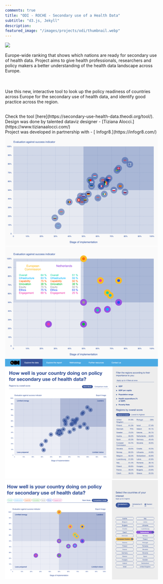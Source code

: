 ```yaml
---
comments: true
title: "ODI - ROCHE - Secondary use of a Health Data"
subtitle: "d3.js, Jekyll"
description:
featured_image: "/images/projects/odi/thumbnail.webp"
---
```


![](/images/projects/odi/preview.gif)



Europe-wide ranking that shows which nations are ready for secondary use of health data. Project aims to give health professionals, researchers and policy makers a better understanding of the health data landscape across Europe.
<br/><br/><br/><br/>
Use this new, interactive tool to look up the policy readiness of countries across Europe for the secondary use of health data, and identify good practice across the region.

<br/>
Check the tool [here](https://secondary-use-health-data.theodi.org/tool/).

<br/>
Design was done by talented dataviz designer  - [Tiziana Alocci.](https://www.tizianaalocci.com/)


<br/>
Project was developed in partnership with  - [ Infogr8.](https://infogr8.com/)


<div class="gallery" data-columns="3">
	<img src="/images/projects/odi/1.png">
	<img src="/images/projects/odi/2.png">
	<img src="/images/projects/odi/3.png">
    <img src="/images/projects/odi/4.png">
  
</div>
